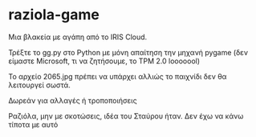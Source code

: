 # raziola-game
Μια βλακεία με αγάπη από το IRIS Cloud.

Τρέξτε το gg.py στο Python με μόνη απαίτηση την μηχανή pygame (δεν είμαστε Microsoft, τι να ζητήσουμε, το TPM 2.0 looooool)

Το αρχείο 2065.jpg πρέπει να υπάρχει αλλιώς το παιχνίδι δεν θα λειτουργεί σωστά.


Δωρεάν για αλλαγές ή τροποποιήσεις




Ραζιόλα, μην με σκοτώσεις, ιδέα του Σταύρου ήταν. Δεν έχω να κάνω τίποτα με αυτό
